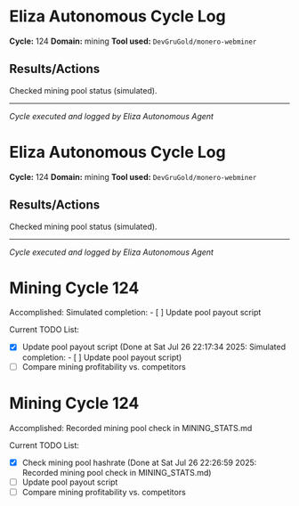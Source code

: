# Eliza Autonomous Cycle Log

**Cycle:** 124
**Domain:** mining
**Tool used:** `DevGruGold/monero-webminer`

## Results/Actions
Checked mining pool status (simulated).

---
*Cycle executed and logged by Eliza Autonomous Agent*

# Eliza Autonomous Cycle Log

**Cycle:** 124
**Domain:** mining
**Tool used:** `DevGruGold/monero-webminer`

## Results/Actions
Checked mining pool status (simulated).

---
*Cycle executed and logged by Eliza Autonomous Agent*

# Mining Cycle 124

Accomplished: Simulated completion: - [ ] Update pool payout script

Current TODO List:

- [x] Update pool payout script  (Done at Sat Jul 26 22:17:34 2025: Simulated completion: - [ ] Update pool payout script)
- [ ] Compare mining profitability vs. competitors

# Mining Cycle 124

Accomplished: Recorded mining pool check in MINING_STATS.md

Current TODO List:

- [x] Check mining pool hashrate  (Done at Sat Jul 26 22:26:59 2025: Recorded mining pool check in MINING_STATS.md)
- [ ] Update pool payout script
- [ ] Compare mining profitability vs. competitors